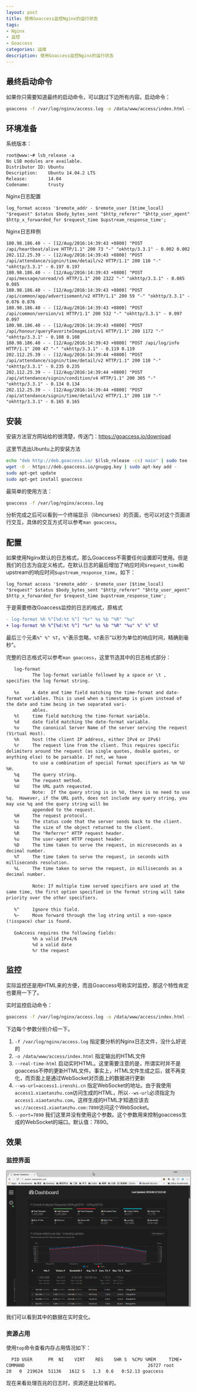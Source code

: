 ```yaml
---
layout: post
title: 使用Goaccess监控Nginx的运行状态
tags:
- Nginx
- 监控
- Goaccess
categories: 运维
description: 使用Goaccess监控Nginx的运行状态
---
```

## 最终启动命令

如果你只需要知道最终的启动命令，可以跳过下边所有内容。启动命令：
```bash
goaccess -f /var/log/nginx/access.log -o /data/www/access/index.html --real-time-html --ws-url=access1.xiaotanzhu.com
```

## 环境准备
系统版本：
```
root@www:~# lsb_release -a
No LSB modules are available.
Distributor ID: Ubuntu
Description:    Ubuntu 14.04.2 LTS
Release:        14.04
Codename:       trusty
```
Nginx日志配置
```nginx
log_format access '$remote_addr - $remote_user [$time_local] "$request" $status $body_bytes_sent "$http_referer" "$http_user_agent" $http_x_forwarded_for $request_time $upstream_response_time';
```
Nginx日志样例
```
180.98.186.40 - - [12/Aug/2016:14:39:43 +0800] "POST /api/heartbeat/alive HTTP/1.1" 200 73 "-" "okhttp/3.3.1" - 0.002 0.002
202.112.25.39 - - [12/Aug/2016:14:39:43 +0800] "POST /api/attendance/signin/time/detail/v2 HTTP/1.1" 200 110 "-" "okhttp/3.3.1" - 0.197 0.197
180.98.186.40 - - [12/Aug/2016:14:39:43 +0800] "POST /api/message/unread/v5 HTTP/1.1" 200 2322 "-" "okhttp/3.3.1" - 0.085 0.085
180.98.186.40 - - [12/Aug/2016:14:39:43 +0800] "POST /api/common/app/advertisement/v2 HTTP/1.1" 200 59 "-" "okhttp/3.3.1" - 0.076 0.076
180.98.186.40 - - [12/Aug/2016:14:39:43 +0800] "POST /api/common/version/v1 HTTP/1.1" 200 532 "-" "okhttp/3.3.1" - 0.097 0.097
180.98.186.40 - - [12/Aug/2016:14:39:43 +0800] "POST /api/honour/queryFavoriteImageList/v1 HTTP/1.1" 200 1172 "-" "okhttp/3.3.1" - 0.108 0.108
180.98.186.40 - - [12/Aug/2016:14:39:43 +0800] "POST /api/log/info HTTP/1.1" 200 47 "-" "okhttp/3.3.1" - 0.119 0.119
202.112.25.39 - - [12/Aug/2016:14:39:44 +0800] "POST /api/attendance/signin/time/detail/v2 HTTP/1.1" 200 110 "-" "okhttp/3.3.1" - 0.235 0.235
202.112.25.39 - - [12/Aug/2016:14:39:44 +0800] "POST /api/attendance/signin/condition/v4 HTTP/1.1" 200 305 "-" "okhttp/3.3.1" - 0.134 0.134
202.112.25.39 - - [12/Aug/2016:14:39:44 +0800] "POST /api/attendance/signin/time/detail/v2 HTTP/1.1" 200 110 "-" "okhttp/3.3.1" - 0.165 0.165
```
## 安装

安装方法官方网站给的很清楚，传送门：https://goaccess.io/download

这里节选出Ubuntu上的安装方法
```bash
echo "deb http://deb.goaccess.io/ $(lsb_release -cs) main" | sudo tee -a /etc/apt/sources.list.d/goaccess.list
wget -O - https://deb.goaccess.io/gnugpg.key | sudo apt-key add - 
sudo apt-get update
sudo apt-get install goaccess
```
最简单的使用方法：
```bash
goaccess -f /var/log/nginx/access.log
```
分析完成之后可以看到一个终端显示（libncurses）的页面，也可以对这个页面进行交互，具体的交互方式可以参考`man goaccess`。

## 配置

如果使用Nginx默认的日志格式，那么Goaccess不需要任何设置即可使用。但是我们的日志为自定义格式，在默认日志的最后增加了响应时间`$request_time`和upstream的响应时间`$upstream_response_time`，如下：
```nginx
log_format access '$remote_addr - $remote_user [$time_local] "$request" $status $body_bytes_sent "$http_referer" "$http_user_agent" $http_x_forwarded_for $request_time $upstream_response_time';
```

于是需要修改Goaccess监控的日志的格式，原格式
```diff
- log-format %h %^[%d:%t %^] "%r" %s %b "%R" "%u"
+ log-format %h %^[%d:%t %^] "%r" %s %b "%R" "%u" %^ %^ %T
```
最后三个元素`%^ %^ %T`，`%^`表示忽略，`%T`表示“以秒为单位的响应时间，精确到毫秒”。

完整的日志格式可以参考`man goaccess`，这里节选其中的日志格式部分：

       log-format
              The log-format variable followed by a space or \t , specifies the log format string.

       %x     A date and time field matching the time-format and date-format variables. This is used when a timestamp is given instead of the date and time being in two separated vari‐
              ables.
       %t     time field matching the time-format variable.
       %d     date field matching the date-format variable.
       %v     The canonical Server Name of the server serving the request (Virtual Host).
       %h     host (the client IP address, either IPv4 or IPv6)
       %r     The request line from the client. This requires specific delimiters around the request (as single quotes, double quotes, or anything else) to be parsable. If not, we have
              to use a combination of special format specifiers as %m %U %H.
       %q     The query string.
       %m     The request method.
       %U     The URL path requested.
              Note:  If the query string is in %U, there is no need to use %q.  However, if the URL path, does not include any query string, you may use %q and the query string will be
              appended to the request.
       %H     The request protocol.
       %s     The status code that the server sends back to the client.
       %b     The size of the object returned to the client.
       %R     The "Referrer" HTTP request header.
       %u     The user-agent HTTP request header.
       %D     The time taken to serve the request, in microseconds as a decimal number.
       %T     The time taken to serve the request, in seconds with milliseconds resolution.
       %L     The time taken to serve the request, in milliseconds as a decimal number.

              Note: If multiple time served specifiers are used at the same time, the first option specified in the format string will take priority over the other specifiers.

       %^     Ignore this field.
       %~     Move forward through the log string until a non-space (!isspace) char is found.

       GoAccess requires the following fields:
              %h a valid IPv4/6
              %d a valid date
              %r the request


## 监控

实际监控还是用HTML来的方便，而且Goaccess号称实时监控，那这个特性肯定也要用一下了。

实时监控启动命令：
```bash
goaccess -f /var/log/nginx/access.log -o /data/www/access/index.html --real-time-html --ws-url=access1.xiaotanzhu.com
```

下边每个参数分别介绍一下。

1. `-f /var/log/nginx/access.log` 指定要分析的Nginx日志文件，没什么好说的
2. `-o /data/www/access/index.html` 指定输出的HTML文件
3. `--real-time-html` 启动实时HTML。这里需要注意的是，所谓实时并不是goaccess不停的更新HTML文件。事实上，HTML文件生成之后，就不再变化，而页面上是通过WebSocket对页面上的数据进行更新
4. `--ws-url=access1.irenshi.cn` 指定WebSocket的地址。由于我使用`access1.xiaotanzhu.com`访问生成的HTML，所以`--ws-url`必须指定为`access1.xiaotanzhu.com`，这样生成的HTML才知道应该去`ws://access1.xiaotanzhu.com:7890`访问这个WebSocket。
5. `--port=7890` 我们这里并没有使用这个参数。这个参数用来控制goaccess生成的WebSocket的端口。默认值：7890。

## 效果

### 监控界面

![](upload/images/10.png)

我们可以看到其中的数据在实时变化。

### 资源占用

使用`top`命令查看内存占用情况如下：
```
  PID USER      PR  NI    VIRT    RES    SHR S  %CPU %MEM     TIME+ COMMAND                                               26727 root      20   0  219624  51136   1612 S   1.3  0.6   0:52.13 goaccess
```
现在来看处理百兆的日志时，资源还是比较省的。